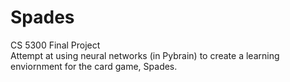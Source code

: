Spades
======
CS 5300 Final Project <br/>
Attempt at using neural networks (in Pybrain) to create a learning enviornment for the card game, Spades.
